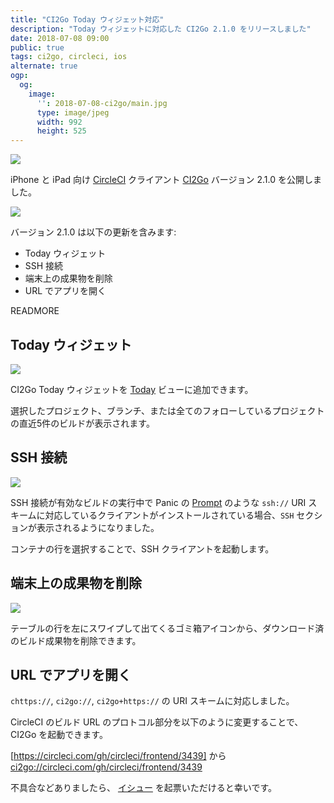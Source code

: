 ```yaml
---
title: "CI2Go Today ウィジェット対応"
description: "Today ウィジェットに対応した CI2Go 2.1.0 をリリースしました"
date: 2018-07-08 09:00
public: true
tags: ci2go, circleci, ios
alternate: true
ogp:
  og:
    image:
      '': 2018-07-08-ci2go/main.jpg
      type: image/jpeg
      width: 992
      height: 525
---
```


![](images/2018-07-08-ci2go/main.jpg)

iPhone と iPad 向け [CircleCI] クライアント  [CI2Go] バージョン 2.1.0 を公開しました。

[![](images/appstore.svg)][AppStore]

バージョン 2.1.0 は以下の更新を含みます:

- Today ウィジェット
- SSH 接続
- 端末上の成果物を削除
- URL でアプリを開く

READMORE

## Today ウィジェット

![](images/2018-07-08-ci2go/widget.jpg)

CI2Go Today ウィジェットを [Today] ビューに追加できます。

選択したプロジェクト、ブランチ、または全てのフォローしているプロジェクトの直近5件のビルドが表示されます。

## SSH 接続

![](images/2018-07-08-ci2go/ssh.png)

SSH 接続が有効なビルドの実行中で Panic の [Prompt] のような `ssh://` URI スキームに対応しているクライアントがインストールされている場合、`SSH` セクションが表示されるようになりました。

コンテナの行を選択することで、SSH クライアントを起動します。

## 端末上の成果物を削除

![](images/2018-07-08-ci2go/artifacts.png)

テーブルの行を左にスワイプして出てくるゴミ箱アイコンから、ダウンロード済のビルド成果物を削除できます。

## URL でアプリを開く

`chttps://`, `ci2go://`, `ci2go+https://` の URI スキームに対応しました。

CircleCI のビルド URL のプロトコル部分を以下のように変更することで、CI2Go を起動できます。

[https://circleci.com/gh/circleci/frontend/3439] から [ci2go://circleci.com/gh/circleci/frontend/3439]

不具合などありましたら、 [イシュー] を起票いただけると幸いです。

[CI2Go]: https://itunes.apple.com/app/id940028427?mt=8
[AppStore]: https://itunes.apple.com/app/id940028427?mt=8
[CircleCI]: https://circleci.com
[イシュー]: https://github.com/ngs/ci2go/issues/new
[https://circleci.com/gh/circleci/frontend/3439]: https://circleci.com/gh/circleci/frontend/3439
[ci2go://circleci.com/gh/circleci/frontend/3439]: ci2go://circleci.com/gh/circleci/frontend/3439
[Prompt]: https://panic.com/prompt/
[Today]: https://support.apple.com/ja-jp/ht207122
